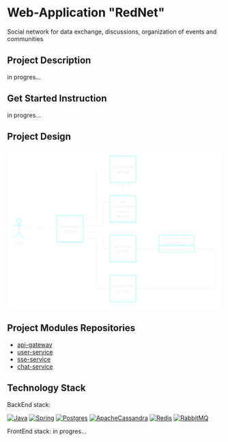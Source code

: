 # Web-Application "RedNet"
Social network for data exchange, discussions, organization of events and communities


## Project Description
in progres...
## Get Started Instruction
in progres...
## Project Design
![app-diagram](rednet-system-design.png)

## Project Modules Repositories
* [api-gateway](https://github.com/Yantar-f/RedNet-api-gateway)
* [user-service](https://github.com/Yantar-f/RedNet-user-service)
* [sse-service](https://github.com/Yantar-f/RedNet-sse-service)
* [chat-service](https://github.com/Yantar-f/RedNet-chat-service)

## Technology Stack
BackEnd stack:

[![Java](https://img.shields.io/badge/java-%23ED8B00.svg?style=for-the-badge&logo=java&logoColor=white)](https://www.java.com/)
[![Spring](https://img.shields.io/badge/spring-%236DB33F.svg?style=for-the-badge&logo=spring&logoColor=white)](https://spring.io/)
[![Postgres](https://img.shields.io/badge/postgres-%23316192.svg?style=for-the-badge&logo=postgresql&logoColor=white)](https://www.postgresql.org/)
[![ApacheCassandra](https://img.shields.io/badge/cassandra-%231287B1.svg?style=for-the-badge&logo=apache-cassandra&logoColor=white)](https://cassandra.apache.org/)
[![Redis](https://img.shields.io/badge/redis-%23DD0031.svg?style=for-the-badge&logo=redis&logoColor=white)](https://www.redis.io/)
[![RabbitMQ](https://img.shields.io/badge/Rabbitmq-FF6600?style=for-the-badge&logo=rabbitmq&logoColor=white)](https://www.rabbitmq.com/)

FrontEnd stack:
in progres...
